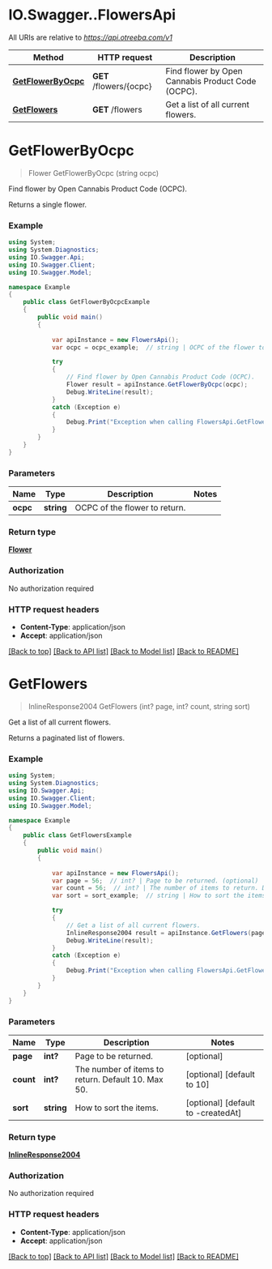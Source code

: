 # IO.Swagger..FlowersApi

All URIs are relative to *https://api.otreeba.com/v1*

Method | HTTP request | Description
------------- | ------------- | -------------
[**GetFlowerByOcpc**](FlowersApi.md#getflowerbyocpc) | **GET** /flowers/{ocpc} | Find flower by Open Cannabis Product Code (OCPC).
[**GetFlowers**](FlowersApi.md#getflowers) | **GET** /flowers | Get a list of all current flowers.


<a name="getflowerbyocpc"></a>
# **GetFlowerByOcpc**
> Flower GetFlowerByOcpc (string ocpc)

Find flower by Open Cannabis Product Code (OCPC).

Returns a single flower.

### Example
```csharp
using System;
using System.Diagnostics;
using IO.Swagger.Api;
using IO.Swagger.Client;
using IO.Swagger.Model;

namespace Example
{
    public class GetFlowerByOcpcExample
    {
        public void main()
        {
            
            var apiInstance = new FlowersApi();
            var ocpc = ocpc_example;  // string | OCPC of the flower to return.

            try
            {
                // Find flower by Open Cannabis Product Code (OCPC).
                Flower result = apiInstance.GetFlowerByOcpc(ocpc);
                Debug.WriteLine(result);
            }
            catch (Exception e)
            {
                Debug.Print("Exception when calling FlowersApi.GetFlowerByOcpc: " + e.Message );
            }
        }
    }
}
```

### Parameters

Name | Type | Description  | Notes
------------- | ------------- | ------------- | -------------
 **ocpc** | **string**| OCPC of the flower to return. | 

### Return type

[**Flower**](Flower.md)

### Authorization

No authorization required

### HTTP request headers

 - **Content-Type**: application/json
 - **Accept**: application/json

[[Back to top]](#) [[Back to API list]](../README.md#documentation-for-api-endpoints) [[Back to Model list]](../README.md#documentation-for-models) [[Back to README]](../README.md)

<a name="getflowers"></a>
# **GetFlowers**
> InlineResponse2004 GetFlowers (int? page, int? count, string sort)

Get a list of all current flowers.

Returns a paginated list of flowers.

### Example
```csharp
using System;
using System.Diagnostics;
using IO.Swagger.Api;
using IO.Swagger.Client;
using IO.Swagger.Model;

namespace Example
{
    public class GetFlowersExample
    {
        public void main()
        {
            
            var apiInstance = new FlowersApi();
            var page = 56;  // int? | Page to be returned. (optional) 
            var count = 56;  // int? | The number of items to return. Default 10. Max 50. (optional)  (default to 10)
            var sort = sort_example;  // string | How to sort the items. (optional)  (default to -createdAt)

            try
            {
                // Get a list of all current flowers.
                InlineResponse2004 result = apiInstance.GetFlowers(page, count, sort);
                Debug.WriteLine(result);
            }
            catch (Exception e)
            {
                Debug.Print("Exception when calling FlowersApi.GetFlowers: " + e.Message );
            }
        }
    }
}
```

### Parameters

Name | Type | Description  | Notes
------------- | ------------- | ------------- | -------------
 **page** | **int?**| Page to be returned. | [optional] 
 **count** | **int?**| The number of items to return. Default 10. Max 50. | [optional] [default to 10]
 **sort** | **string**| How to sort the items. | [optional] [default to -createdAt]

### Return type

[**InlineResponse2004**](InlineResponse2004.md)

### Authorization

No authorization required

### HTTP request headers

 - **Content-Type**: application/json
 - **Accept**: application/json

[[Back to top]](#) [[Back to API list]](../README.md#documentation-for-api-endpoints) [[Back to Model list]](../README.md#documentation-for-models) [[Back to README]](../README.md)

